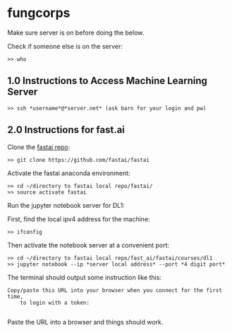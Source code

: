 # fungcorps

Make sure server is on before doing the below.

Check if someone else is on the server:
```
>> who
```
## 1.0 Instructions to Access Machine Learning Server ##
```
>> ssh *username*@*server.net* (ask barn for your login and pw)
```  
## 2.0 Instructions for fast.ai ##

Clone the [fastai repo](https://github.com/fastai/fastai):
```
>> git clone https://github.com/fastai/fastai
```

Activate the fastai anaconda environment:
```
>> cd ~/directory to fastai local repo/fastai/
>> source activate fastai 
``` 
Run the jupyter notebook server for DL1:

First, find the local ipv4 address for the machine:
```
>> ifconfig
```
Then activate the notebook server at a convenient port:
```
>> cd ~/directory to fastai local repo/fast_ai/fastai/courses/dl1
>> jupyter notebook --ip *server local address* --port *4 digit port*
```
The terminal should output some instruction like this:
```
Copy/paste this URL into your browser when you connect for the first time,
    to login with a token:
     
```
Paste the URL into a browser and things should work.
